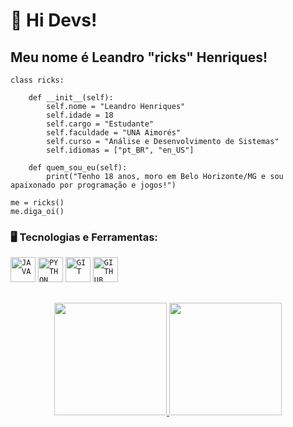 # 👋 Hi Devs!
## Meu nome é Leandro "ricks" Henriques!

    class ricks:

        def __init__(self):
            self.nome = "Leandro Henriques"
            self.idade = 18
            self.cargo = "Estudante"
            self.faculdade = "UNA Aimorés"
            self.curso = "Análise e Desenvolvimento de Sistemas"
            self.idiomas = ["pt_BR", "en_US"]

        def quem_sou_eu(self):
            print("Tenho 18 anos, moro em Belo Horizonte/MG e sou apaixonado por programação e jogos!")

    me = ricks()
    me.diga_oi()

### 🖥️ Tecnologias e Ferramentas:

<code><img width="40px" src="https://cdn.jsdelivr.net/gh/devicons/devicon/icons/java/java-original.svg" title = "JAVA"/></code>
<code><img width="40px" src="https://cdn.jsdelivr.net/gh/devicons/devicon/icons/python/python-original.svg" title = "PYTHON"/></code>
<code><img width="40px" src="https://cdn.jsdelivr.net/gh/devicons/devicon/icons/git/git-original.svg" title = "GIT"/></code>
<code><img width="40px" src="https://cdn.jsdelivr.net/gh/devicons/devicon/icons/github/github-original.svg" title = "GITHUB"/></code>

         
##
<p align="center">
<a href="https://github.com/ricksz1n">
  <img height="180em" src="https://github-readme-stats-eight-theta.vercel.app/api?username=ricksz1n&show_icons=true&theme=algolia&include_all_commits=true&count_private=true"/>
  <img height="180em" src="https://github-readme-stats-eight-theta.vercel.app/api/top-langs/?username=ricksz1n&layout=compact&langs_count=8&theme=algolia"/>
</a>
</p>
